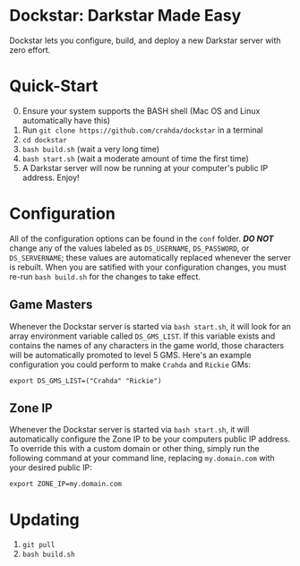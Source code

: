 # Dockstar: Darkstar Made Easy
Dockstar lets you configure, build, and deploy a new Darkstar server with zero effort.

# Quick-Start
0. Ensure your system supports the BASH shell (Mac OS and Linux automatically have this)
1. Run `git clone https://github.com/crahda/dockstar` in a terminal
2. `cd dockstar`
3. `bash build.sh` (wait a very long time)
4. `bash start.sh` (wait a moderate amount of time the first time)
5. A Darkstar server will now be running at your computer's public IP address. Enjoy!

# Configuration
All of the configuration options can be found in the `conf` folder. ***DO NOT*** change any of the values labeled as `DS_USERNAME`, `DS_PASSWORD`, or `DS_SERVERNAME`; these values are automatically replaced whenever the server is rebuilt. When you are satified with your configuration changes, you must re-run `bash build.sh` for the changes to take effect.

## Game Masters
Whenever the Dockstar server is started via `bash start.sh`, it will look for an array environment variable called `DS_GMS_LIST`. If this variable exists and contains the names of any characters in the game world, those characters will be automatically promoted to level 5 GMS. Here's an example configuration you could perform to make `Crahda` and `Rickie` GMs:

    export DS_GMS_LIST=("Crahda" "Rickie")

## Zone IP
Whenever the Dockstar server is started via `bash start.sh`, it will automatically configure the Zone IP to be your computers public IP address. To override this with a custom domain or other thing, simply run the following command at your command line, replacing `my.domain.com` with your desired public IP:

    export ZONE_IP=my.domain.com

# Updating
1. `git pull`
2. `bash build.sh`